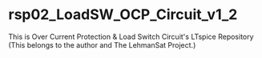 # rsp02_LoadSW_OCP_Circuit_v1_2

This is Over Current Protection & Load Switch Circuit's LTspice Repository
(This belongs to the author and The LehmanSat Project.)
